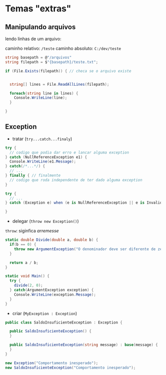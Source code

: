 # Temas "extras"

## Manipulando arquivos

lendo linhas de um arquivo:

caminho relativo: `/teste`
caminho absoluto: `C:/dev/teste`

```cs
string basepath = @"/arquivos"
string filepath = $"{basepath}/teste.txt";

if (File.Exists(filepath)) { // checa se o arquivo existe


  string[] lines = File.ReadAllLines(filepath);

  foreach(string line in lines) {
    Console.WriteLine(line);
  }

}
```

## Exception

- tratar (`try...catch...finaly`)

```cs
try {
  // codigo que podia dar erro e lancar alguma exception
} catch (NullReferenceException e1) {
  Console.WriteLine(e1.Message);
} catch(/*...*/) {
  // ...
} finally { // finalmente
  // codigo que roda independente de ter dado alguma exception
}
```

```cs
try {
  // ...
} catch (Exception e) when (e is NullReferenceException || e is InvalidOperationException) {

}
```

- delegar (`throw new Exception()`)

`throw`: siginfica *arremesse*

```cs
static double Divide(double a, double b) {
  if(b == 0) {
    throw new ArgumentException("O denominador deve ser diferente de zero");
  }

  return a / b;
}

static void Main() {
  try {
    divide(2, 0);
  } catch(ArgumentException exception) {
    Console.WriteLine(exception.Message);
  }
}
```

- criar (`MyException : Exception`)

```cs
public class SaldoInsuficienteException : Exception {

  public SaldoInsuficienteException() {
  }

  public SaldoInsuficienteException(string message) : base(message) {
  }
}

new Exception("Comportamento inesperado");
new SaldoInsuficienteException("Comportamento inesperado");
```
